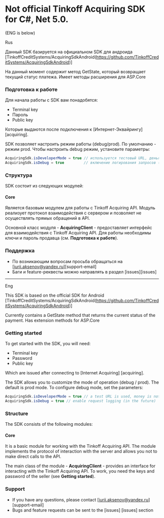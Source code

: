 


# Not official Tinkoff Acquiring SDK for C#, Net 5.0.

(ENG is below)

Rus

Данный SDK базируется на официальном SDK для андроида [TinkoffCreditSystems/AcquiringSdkAndroid(https://github.com/TinkoffCreditSystems/AcquiringSdkAndroid)]

На данный момент содержит метод GetState, который возвращает текущий статус платежа. Имеет методы расширения для ASP.Core

### Подготовка к работе
Для начала работы с SDK вам понадобятся:
* Terminal key
* Пароль
* Public key

Которые выдаются после подключения к [Интернет-Эквайрингу][acquiring].

SDK позволяет настроить режим работы (debug/prod). По умолчанию - режим prod.
Чтобы настроить debug режим, установите параметры:
```csharp
AcquiringSdk.isDeveloperMode = true // используется тестовый URL, деньги с карт не списываются
AcquiringSdk.isDebug = true         // включение логирования запросов (в будущем)
```

### Структура
SDK состоит из следующих модулей:

#### Core
Является базовым модулем для работы с Tinkoff Acquiring API. Модуль реализует протокол взаимодействия с сервером и позволяет не осуществлять прямых обращений в API. 

Основной класс модуля - **AcquiringClient** - предоставляет интерфейс для взаимодействия с Tinkoff Acquiring API. Для работы необходимы ключи и пароль продавца (см. **Подготовка к работе**).

### Поддержка
- По возникающим вопросам просьба обращаться на [iurii.aksenov@yandex.ru][support-email]
- Баги и feature-реквесты можно направлять в раздел [issues][issues]

---

Eng

This SDK is based on the official SDK for Android [TinkoffCreditSystems/AcquiringSdkAndroid(https://github.com/TinkoffCreditSystems/AcquiringSdkAndroid)]

Currently contains a GetState method that returns the current status of the payment. Has extension methods for ASP.Core

### Getting started
To get started with the SDK, you will need:
* Terminal key
* Password
* Public key

Which are issued after connecting to [Internet Acquiring] [acquiring].

The SDK allows you to customize the mode of operation (debug / prod). The default is prod mode.
To configure debug mode, set the parameters:
```csharp
AcquiringSdk.isDeveloperMode = true // a test URL is used, money is not debited from cards
AcquiringSdk.isDebug = true // enable request logging (in the future)
```

### Structure
The SDK consists of the following modules:

#### Core
It is a basic module for working with the Tinkoff Acquiring API. The module implements the protocol of interaction with the server and allows you not to make direct calls to the API.

The main class of the module - **AcquiringClient** - provides an interface for interacting with the Tinkoff Acquiring API. To work, you need the keys and password of the seller (see **Getting started**).

### Support
- If you have any questions, please contact [iurii.aksenov@yandex.ru] [support-email]
- Bugs and feature requests can be sent to the [issues] [issues] section
